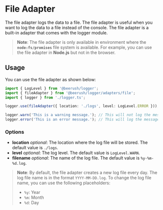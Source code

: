 # File Adapter

The file adapter logs the data to a file. The file adapter is useful when you want to log the data to a file instead of
the console. The file adapter is a built-in adapter that comes with the logger module.

> **Note**: The file adapter is only available in environment where the **`node:fs/promises`** file system is available.
> For example, you
> can use the file adapter in **Node.js** but not in the browser.

## Usage

You can use the file adapter as shown below:

```typescript
import { LogLevel } from '@beerush/logger';
import { fileAdapter } from '@beerush/logger/adapters/file';
import { logger } from './logger.ts';

logger.use(fileAdapter({ location: './logs', level: LogLevel.ERROR }));

logger.warn('This is a warning message.'); // This will not log the message to the file.
logger.error('This is an error message.'); // This will log the message to the file.
```

### Options

- **location** *optional*: The location where the log file will be stored. The default value is `./logs`.
- **level** *optional*: The log level. The default value is `LogLevel.WARN`.
- **filename** *optional*: The name of the log file. The default value is `%y-%m-%d.log`.

> **Note**: By default, the file adapter creates a new log file every day. The log file name is in the
> format `YYYY-MM-DD.log`. To change the log file name, you can use the following placeholders:
> - `%y`: Year
> - `%m`: Month
> - `%d`: Day
